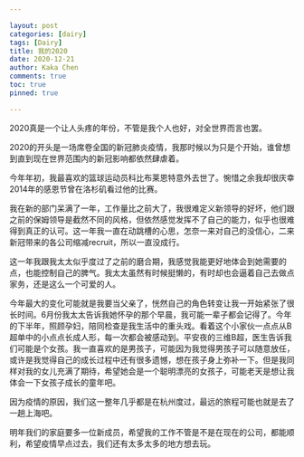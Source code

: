 ```yaml
---

layout: post
categories: [dairy]
tags: [Dairy]
title: 我的2020
date: 2020-12-21
author: Kaka Chen
comments: true
toc: true
pinned: true

---
```


2020真是一个让人头疼的年份，不管是我个人也好，对全世界而言也罢。

2020的开头是一场席卷全国的新冠肺炎疫情，我那时候以为只是个开始，谁曾想到直到现在世界范围内的新冠影响都依然肆虐着。

今年年初，我最喜欢的篮球运动员科比布莱恩特意外去世了。惋惜之余我却很庆幸2014年的感恩节曾在洛杉矶看过他的比赛。

我在新的部门呆满了一年，工作量比之前大了，我很难定义新领导的好坏，他们跟之前的保姆领导是截然不同的风格，但依然感觉发挥不了自己的能力，似乎也很难得到真正的认可。这一年我一直在动跳槽的心思，怎奈一来对自己的没信心，二来新冠带来的各公司缩减recruit，所以一直没成行。

这一年我跟我太太似乎度过了之前的磨合期，我感觉我能更好地体会到她需要的点，也能控制自己的脾气。我太太虽然有时候挺懒的，有时却也会逼着自己去做点家务，还是这么一个可爱的人。

今年最大的变化可能就是我要当父亲了，恍然自己的角色转变让我一开始紧张了很长时间。6月份我太太告诉我她怀孕的那个早晨，我可能一辈子都会记得了。今年的下半年，照顾孕妇，陪同检查是我生活中的重头戏。看着这个小家伙一点点从B超单中的小点点长成人形，每一次都会被感动到。平安夜的三维B超，医生告诉我们可能是个女孩。我一直喜欢的是男孩子，可能因为我觉得男孩子可以随意放任，或许是我觉得自己的成长过程中还有很多遗憾，想在孩子身上弥补一下。但是我同样对我的女儿充满了期待，希望她会是一个聪明漂亮的女孩子，可能老天是想让我体会一下女孩子成长的童年吧。

因为疫情的原因，我们这一整年几乎都是在杭州度过，最远的旅程可能也就是去了一趟上海吧。

明年我们的家庭要多一位新成员，希望我的工作不管是不是在现在的公司，都能顺利，希望疫情早点过去，我们还有太多太多的地方想去玩。